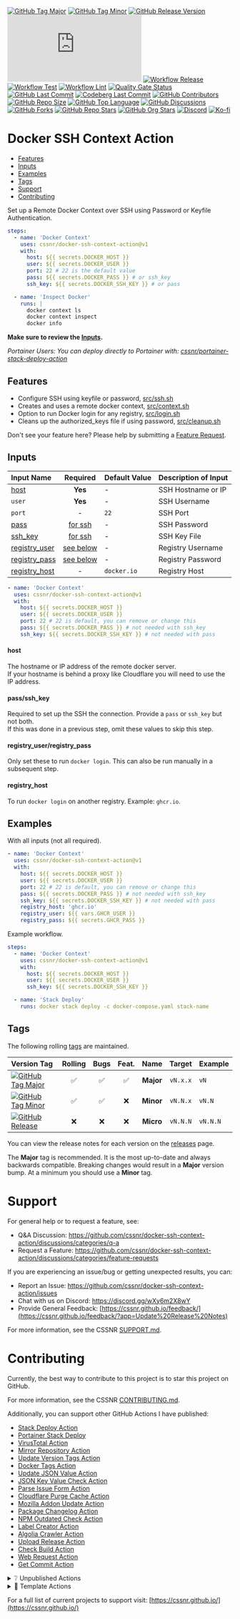 [![GitHub Tag Major](https://img.shields.io/github/v/tag/cssnr/docker-ssh-context-action?sort=semver&filter=!v*.*&logo=git&logoColor=white&labelColor=585858&label=%20)](https://github.com/cssnr/docker-ssh-context-action/tags)
[![GitHub Tag Minor](https://img.shields.io/github/v/tag/cssnr/docker-ssh-context-action?sort=semver&filter=!v*.*.*&logo=git&logoColor=white&labelColor=585858&label=%20)](https://github.com/cssnr/docker-ssh-context-action/releases)
[![GitHub Release Version](https://img.shields.io/github/v/release/cssnr/docker-ssh-context-action?logo=git&logoColor=white&labelColor=585858&label=%20)](https://github.com/cssnr/docker-ssh-context-action/releases/latest)
[![GitHub Dist Size](https://img.shields.io/github/size/cssnr/docker-ssh-context-action/dist%2Findex.js?logo=bookstack&logoColor=white&label=dist%20size)](https://github.com/cssnr/docker-ssh-context-action/blob/master/src)
[![Workflow Release](https://img.shields.io/github/actions/workflow/status/cssnr/docker-ssh-context-action/release.yaml?logo=cachet&label=release)](https://github.com/cssnr/docker-ssh-context-action/actions/workflows/release.yaml)
[![Workflow Test](https://img.shields.io/github/actions/workflow/status/cssnr/docker-ssh-context-action/test.yaml?logo=cachet&label=test)](https://github.com/cssnr/docker-ssh-context-action/actions/workflows/test.yaml)
[![Workflow Lint](https://img.shields.io/github/actions/workflow/status/cssnr/docker-ssh-context-action/lint.yaml?logo=cachet&label=lint)](https://github.com/cssnr/docker-ssh-context-action/actions/workflows/lint.yaml)
[![Quality Gate Status](https://sonarcloud.io/api/project_badges/measure?project=cssnr_docker-ssh-context-action&metric=alert_status)](https://sonarcloud.io/summary/new_code?id=cssnr_docker-ssh-context-action)
[![GitHub Last Commit](https://img.shields.io/github/last-commit/cssnr/docker-ssh-context-action?logo=github&label=updated)](https://github.com/cssnr/docker-ssh-context-action/pulse)
[![Codeberg Last Commit](https://img.shields.io/gitea/last-commit/cssnr/docker-ssh-context-action/master?gitea_url=https%3A%2F%2Fcodeberg.org%2F&logo=codeberg&logoColor=white&label=updated)](https://codeberg.org/cssnr/docker-ssh-context-action)
[![GitHub Contributors](https://img.shields.io/github/contributors/cssnr/docker-ssh-context-action?logo=github)](https://github.com/cssnr/docker-ssh-context-action/graphs/contributors)
[![GitHub Repo Size](https://img.shields.io/github/repo-size/cssnr/docker-ssh-context-action?logo=bookstack&logoColor=white&label=repo%20size)](https://github.com/cssnr/docker-ssh-context-action?tab=readme-ov-file#readme)
[![GitHub Top Language](https://img.shields.io/github/languages/top/cssnr/docker-ssh-context-action?logo=sharp&logoColor=white)](https://github.com/cssnr/docker-ssh-context-action)
[![GitHub Discussions](https://img.shields.io/github/discussions/cssnr/docker-ssh-context-action?logo=github)](https://github.com/cssnr/docker-ssh-context-action/discussions)
[![GitHub Forks](https://img.shields.io/github/forks/cssnr/docker-ssh-context-action?style=flat&logo=github)](https://github.com/cssnr/docker-ssh-context-action/forks)
[![GitHub Repo Stars](https://img.shields.io/github/stars/cssnr/docker-ssh-context-action?style=flat&logo=github)](https://github.com/cssnr/docker-ssh-context-action/stargazers)
[![GitHub Org Stars](https://img.shields.io/github/stars/cssnr?style=flat&logo=github&label=org%20stars)](https://cssnr.github.io/)
[![Discord](https://img.shields.io/discord/899171661457293343?logo=discord&logoColor=white&label=discord&color=7289da)](https://discord.gg/wXy6m2X8wY)
[![Ko-fi](https://img.shields.io/badge/Ko--fi-72a5f2?logo=kofi&label=support)](https://ko-fi.com/cssnr)

# Docker SSH Context Action

- [Features](#Features)
- [Inputs](#Inputs)
- [Examples](#Examples)
- [Tags](#Tags)
- [Support](#Support)
- [Contributing](#Contributing)

Set up a Remote Docker Context over SSH using Password or Keyfile Authentication.

```yaml
steps:
  - name: 'Docker Context'
    uses: cssnr/docker-ssh-context-action@v1
    with:
      host: ${{ secrets.DOCKER_HOST }}
      user: ${{ secrets.DOCKER_USER }}
      port: 22 # 22 is the default value
      pass: ${{ secrets.DOCKER_PASS }} # or ssh_key
      ssh_key: ${{ secrets.DOCKER_SSH_KEY }} # or pass

  - name: 'Inspect Docker'
    runs: |
      docker context ls
      docker context inspect
      docker info
```

**Make sure to review the [Inputs](#inputs).**

_Portainer Users: You can deploy directly to Portainer with: [cssnr/portainer-stack-deploy-action](https://github.com/cssnr/portainer-stack-deploy-action)_

## Features

- Configure SSH using keyfile or password, [src/ssh.sh](src/ssh.sh)
- Creates and uses a remote docker context, [src/context.sh](src/context.sh)
- Option to run Docker login for any registry, [src/login.sh](src/login.sh)
- Cleans up the authorized_keys file if using password, [src/cleanup.sh](src/cleanup.sh)

Don't see your feature here? Please help by submitting a [Feature Request](https://github.com/cssnr/docker-ssh-context-action/discussions/categories/feature-requests).

## Inputs

| Input&nbsp;Name                              |                 Required                 | Default&nbsp;Value | Description&nbsp;of&nbsp;Input |
| :------------------------------------------- | :--------------------------------------: | :----------------- | :----------------------------- |
| [host](#host)                                |                 **Yes**                  | -                  | SSH Hostname or IP             |
| `user`                                       |                 **Yes**                  | -                  | SSH Username                   |
| `port`                                       |                    -                     | `22`               | SSH Port                       |
| [pass](#passssh_key)                         |         [for ssh](#passssh_key)          | -                  | SSH Password                   |
| [ssh_key](#passssh_key)                      |         [for ssh](#passssh_key)          | -                  | SSH Key File                   |
| [registry_user](#registry_userregistry_pass) | [see below](#registry_userregistry_pass) | -                  | Registry Username              |
| [registry_pass](#registry_userregistry_pass) | [see below](#registry_userregistry_pass) | -                  | Registry Password              |
| [registry_host](#registry_host)              |                    -                     | `docker.io`        | Registry Host                  |

```yaml
- name: 'Docker Context'
  uses: cssnr/docker-ssh-context-action@v1
  with:
    host: ${{ secrets.DOCKER_HOST }}
    user: ${{ secrets.DOCKER_USER }}
    port: 22 # 22 is default, you can remove or change this
    pass: ${{ secrets.DOCKER_PASS }} # not needed with ssh_key
    ssh_key: ${{ secrets.DOCKER_SSH_KEY }} # not needed with pass
```

#### host

The hostname or IP address of the remote docker server.  
If your hostname is behind a proxy like Cloudflare you will need to use the IP address.

#### pass/ssh_key

Required to set up the SSH the connection. Provide a `pass` or `ssh_key` but not both.  
If this was done in a previous step, omit these values to skip this step.

#### registry_user/registry_pass

Only set these to run `docker login`. This can also be run manually in a subsequent step.

#### registry_host

To run `docker login` on another registry. Example: `ghcr.io`.

## Examples

With all inputs (not all required).

```yaml
- name: 'Docker Context'
  uses: cssnr/docker-ssh-context-action@v1
  with:
    host: ${{ secrets.DOCKER_HOST }}
    user: ${{ secrets.DOCKER_USER }}
    port: 22 # 22 is default, you can remove or change this
    pass: ${{ secrets.DOCKER_PASS }} # not needed with ssh_key
    ssh_key: ${{ secrets.DOCKER_SSH_KEY }} # not needed with pass
    registry_host: 'ghcr.io'
    registry_user: ${{ vars.GHCR_USER }}
    registry_pass: ${{ secrets.GHCR_PASS }}
```

Example workflow.

```yaml
steps:
  - name: 'Docker Context'
    uses: cssnr/docker-ssh-context-action@v1
    with:
      host: ${{ secrets.DOCKER_HOST }}
      user: ${{ secrets.DOCKER_USER }}
      ssh_key: ${{ secrets.DOCKER_SSH_KEY }}

  - name: 'Stack Deploy'
    runs: docker stack deploy -c docker-compose.yaml stack-name
```

## Tags

The following rolling [tags](https://github.com/cssnr/docker-ssh-context-action/tags) are maintained.

| Version&nbsp;Tag                                                                                                                                                                                                                   | Rolling | Bugs | Feat. |   Name    |  Target  | Example  |
| :--------------------------------------------------------------------------------------------------------------------------------------------------------------------------------------------------------------------------------- | :-----: | :--: | :---: | :-------: | :------: | :------- |
| [![GitHub Tag Major](https://img.shields.io/github/v/tag/cssnr/docker-ssh-context-action?sort=semver&filter=!v*.*&style=for-the-badge&label=%20&color=44cc10)](https://github.com/cssnr/docker-ssh-context-action/releases/latest) |   ✅    |  ✅  |  ✅   | **Major** | `vN.x.x` | `vN`     |
| [![GitHub Tag Minor](https://img.shields.io/github/v/tag/cssnr/docker-ssh-context-action?sort=semver&filter=!v*.*.*&style=for-the-badge&label=%20&color=blue)](https://github.com/cssnr/docker-ssh-context-action/releases/latest) |   ✅    |  ✅  |  ❌   | **Minor** | `vN.N.x` | `vN.N`   |
| [![GitHub Release](https://img.shields.io/github/v/release/cssnr/docker-ssh-context-action?style=for-the-badge&label=%20&color=red)](https://github.com/cssnr/docker-ssh-context-action/releases/latest)                           |   ❌    |  ❌  |  ❌   | **Micro** | `vN.N.N` | `vN.N.N` |

You can view the release notes for each version on the [releases](https://github.com/cssnr/docker-ssh-context-action/releases) page.

The **Major** tag is recommended. It is the most up-to-date and always backwards compatible.
Breaking changes would result in a **Major** version bump. At a minimum you should use a **Minor** tag.

# Support

For general help or to request a feature, see:

- Q&A Discussion: https://github.com/cssnr/docker-ssh-context-action/discussions/categories/q-a
- Request a Feature: https://github.com/cssnr/docker-ssh-context-action/discussions/categories/feature-requests

If you are experiencing an issue/bug or getting unexpected results, you can:

- Report an Issue: https://github.com/cssnr/docker-ssh-context-action/issues
- Chat with us on Discord: https://discord.gg/wXy6m2X8wY
- Provide General Feedback: [https://cssnr.github.io/feedback/](https://cssnr.github.io/feedback/?app=Update%20Release%20Notes)

For more information, see the CSSNR [SUPPORT.md](https://github.com/cssnr/.github/blob/master/.github/SUPPORT.md#support).

# Contributing

Currently, the best way to contribute to this project is to star this project on GitHub.

For more information, see the CSSNR [CONTRIBUTING.md](https://github.com/cssnr/.github/blob/master/.github/CONTRIBUTING.md#contributing).

Additionally, you can support other GitHub Actions I have published:

- [Stack Deploy Action](https://github.com/cssnr/stack-deploy-action?tab=readme-ov-file#readme)
- [Portainer Stack Deploy](https://github.com/cssnr/portainer-stack-deploy-action?tab=readme-ov-file#readme)
- [VirusTotal Action](https://github.com/cssnr/virustotal-action?tab=readme-ov-file#readme)
- [Mirror Repository Action](https://github.com/cssnr/mirror-repository-action?tab=readme-ov-file#readme)
- [Update Version Tags Action](https://github.com/cssnr/update-version-tags-action?tab=readme-ov-file#readme)
- [Docker Tags Action](https://github.com/cssnr/docker-tags-action?tab=readme-ov-file#readme)
- [Update JSON Value Action](https://github.com/cssnr/update-json-value-action?tab=readme-ov-file#readme)
- [JSON Key Value Check Action](https://github.com/cssnr/json-key-value-check-action?tab=readme-ov-file#readme)
- [Parse Issue Form Action](https://github.com/cssnr/parse-issue-form-action?tab=readme-ov-file#readme)
- [Cloudflare Purge Cache Action](https://github.com/cssnr/cloudflare-purge-cache-action?tab=readme-ov-file#readme)
- [Mozilla Addon Update Action](https://github.com/cssnr/mozilla-addon-update-action?tab=readme-ov-file#readme)
- [Package Changelog Action](https://github.com/cssnr/package-changelog-action?tab=readme-ov-file#readme)
- [NPM Outdated Check Action](https://github.com/cssnr/npm-outdated-action?tab=readme-ov-file#readme)
- [Label Creator Action](https://github.com/cssnr/label-creator-action?tab=readme-ov-file#readme)
- [Algolia Crawler Action](https://github.com/cssnr/algolia-crawler-action?tab=readme-ov-file#readme)
- [Upload Release Action](https://github.com/cssnr/upload-release-action?tab=readme-ov-file#readme)
- [Check Build Action](https://github.com/cssnr/check-build-action?tab=readme-ov-file#readme)
- [Web Request Action](https://github.com/cssnr/web-request-action?tab=readme-ov-file#readme)
- [Get Commit Action](https://github.com/cssnr/get-commit-action?tab=readme-ov-file#readme)

<details><summary>❔ Unpublished Actions</summary>

These actions are not published on the Marketplace, but may be useful.

- [cssnr/draft-release-action](https://github.com/cssnr/draft-release-action?tab=readme-ov-file#readme) - Keep a draft release ready to publish.
- [cssnr/env-json-action](https://github.com/cssnr/env-json-action?tab=readme-ov-file#readme) - Convert env file to json or vice versa.
- [cssnr/push-artifacts-action](https://github.com/cssnr/push-artifacts-action?tab=readme-ov-file#readme) - Sync files to a remote host with rsync.
- [smashedr/update-release-notes-action](https://github.com/smashedr/update-release-notes-action?tab=readme-ov-file#readme) - Update release notes.
- [smashedr/combine-release-notes-action](https://github.com/smashedr/combine-release-notes-action?tab=readme-ov-file#readme) - Combine release notes.

---

</details>

<details><summary>📝 Template Actions</summary>

These are basic action templates that I use for creating new actions.

- [js-test-action](https://github.com/smashedr/js-test-action?tab=readme-ov-file#readme) - JavaScript
- [py-test-action](https://github.com/smashedr/py-test-action?tab=readme-ov-file#readme) - Python
- [ts-test-action](https://github.com/smashedr/ts-test-action?tab=readme-ov-file#readme) - TypeScript
- [docker-test-action](https://github.com/smashedr/docker-test-action?tab=readme-ov-file#readme) - Docker Image

Note: The `docker-test-action` builds, runs and pushes images to [GitHub Container Registry](https://docs.github.com/en/packages/working-with-a-github-packages-registry/working-with-the-container-registry).

---

</details>

For a full list of current projects to support visit: [https://cssnr.github.io/](https://cssnr.github.io/)
